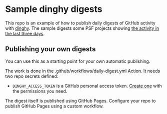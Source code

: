 # Sample dinghy digests

This repo is an example of how to publish daily digests of GitHub activity with [dinghy](https://pypi.org/project/dinghy).  The sample digests some PSF projects showing [the activity in the last three days](https://nedbat.github.io/dinghy_sample/3day.html).

## Publishing your own digests

You can use this as a starting point for your own automatic publishing.

The work is done in the .github/workflows/daily-digest.yml Action.  It needs two repo secrets defined:

- `DINGHY_ACCESS_TOKEN` is a GitHub personal access token. [Create one](https://github.com/settings/tokens) with the permissions you need.

The digest itself is published using GitHub Pages.  Configure your repo to publish GitHub Pages using a custom workflow.

